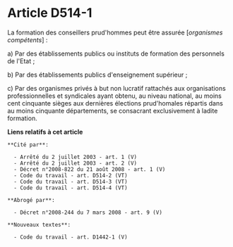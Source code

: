 # Article D514-1

La formation des conseillers prud'hommes peut être assurée [*organismes compétents*] :

a) Par des établissements publics ou instituts de formation des personnels de l'Etat ;

b) Par des établissements publics d'enseignement supérieur ;

c) Par des organismes privés à but non lucratif rattachés aux organisations professionnelles et syndicales ayant obtenu, au
niveau national, au moins cent cinquante sièges aux dernières élections prud'homales répartis dans au moins cinquante
départements, se consacrant exclusivement à ladite formation.

**Liens relatifs à cet article**

	**Cité par**:

	  - Arrêté du 2 juillet 2003 - art. 1 (V)
	  - Arrêté du 2 juillet 2003 - art. 2 (V)
	  - Décret n°2008-822 du 21 août 2008 - art. 1 (V)
	  - Code du travail - art. D514-2 (VT)
	  - Code du travail - art. D514-3 (VT)
	  - Code du travail - art. D514-4 (VT)

	**Abrogé par**:

	  - Décret n°2008-244 du 7 mars 2008 - art. 9 (V)

	**Nouveaux textes**:

	  - Code du travail - art. D1442-1 (V)
